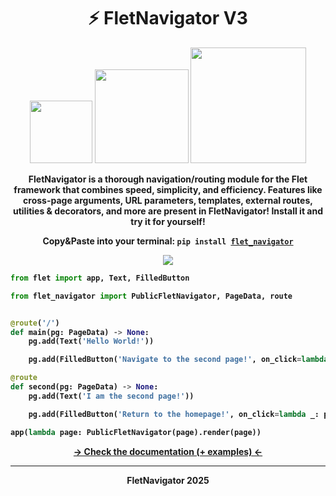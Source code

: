 <h1 align="center"><b>⚡ FletNavigator V3</b></h1>
<p align="center"><img src="https://img.shields.io/badge/V3.9.8-black?style=for-the-badge&logo=flutter&logoColor=white" width=100>
<img src="https://img.shields.io/badge/Python%203.9%2B-black?style=for-the-badge&logo=python&logoColor=white" width=150>
<img src="https://img.shields.io/badge/Awesome%20Flet-black?style=for-the-badge&logo=styledcomponents&logoColor=white&logoSize=auto" width=185></p>

<p align="center"><b>FletNavigator is a thorough navigation/routing module for the Flet framework that combines speed, simplicity, and efficiency. Features like cross-page arguments, URL parameters, templates, external routes, utilities & decorators, and more are present in FletNavigator! Install it and try it for yourself!</b></p>

<p align="center"><b>Copy&Paste into your terminal: <code>pip install <a href="https://pypi.org/project/flet-navigator/">flet_navigator</a></code></b></p>

<p align="center"><img src="https://github.com/xzripper/flet_navigator/blob/main/mini.gif?raw=true"></p>

<b>

```python
from flet import app, Text, FilledButton

from flet_navigator import PublicFletNavigator, PageData, route


@route('/')
def main(pg: PageData) -> None:
    pg.add(Text('Hello World!'))

    pg.add(FilledButton('Navigate to the second page!', on_click=lambda _: pg.navigate('second')))

@route
def second(pg: PageData) -> None:
    pg.add(Text('I am the second page!'))

    pg.add(FilledButton('Return to the homepage!', on_click=lambda _: pg.navigate_homepage()))

app(lambda page: PublicFletNavigator(page).render(page))
```
</b>

<p align="center"><a href="https://github.com/xzripper/flet_navigator/blob/main/flet-navigator-docs.md"><b>-> Check the documentation (+ examples) <-</b></a></p>

<hr><p align="center"><b>FletNavigator 2025</b></p>
